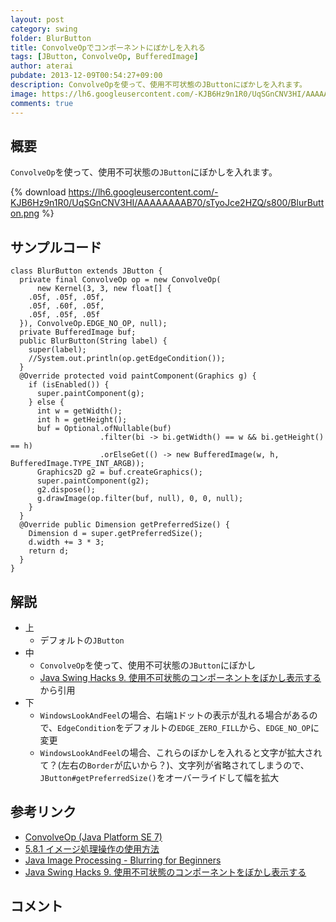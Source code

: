 ```yaml
---
layout: post
category: swing
folder: BlurButton
title: ConvolveOpでコンポーネントにぼかしを入れる
tags: [JButton, ConvolveOp, BufferedImage]
author: aterai
pubdate: 2013-12-09T00:54:27+09:00
description: ConvolveOpを使って、使用不可状態のJButtonにぼかしを入れます。
image: https://lh6.googleusercontent.com/-KJB6Hz9n1R0/UqSGnCNV3HI/AAAAAAAAB70/sTyoJce2HZQ/s800/BlurButton.png
comments: true
---
```

## 概要
`ConvolveOp`を使って、使用不可状態の`JButton`にぼかしを入れます。

{% download https://lh6.googleusercontent.com/-KJB6Hz9n1R0/UqSGnCNV3HI/AAAAAAAAB70/sTyoJce2HZQ/s800/BlurButton.png %}

## サンプルコード
<pre class="prettyprint"><code>class BlurButton extends JButton {
  private final ConvolveOp op = new ConvolveOp(
      new Kernel(3, 3, new float[] {
    .05f, .05f, .05f,
    .05f, .60f, .05f,
    .05f, .05f, .05f
  }), ConvolveOp.EDGE_NO_OP, null);
  private BufferedImage buf;
  public BlurButton(String label) {
    super(label);
    //System.out.println(op.getEdgeCondition());
  }
  @Override protected void paintComponent(Graphics g) {
    if (isEnabled()) {
      super.paintComponent(g);
    } else {
      int w = getWidth();
      int h = getHeight();
      buf = Optional.ofNullable(buf)
                    .filter(bi -&gt; bi.getWidth() == w &amp;&amp; bi.getHeight() == h)
                    .orElseGet(() -&gt; new BufferedImage(w, h, BufferedImage.TYPE_INT_ARGB));
      Graphics2D g2 = buf.createGraphics();
      super.paintComponent(g2);
      g2.dispose();
      g.drawImage(op.filter(buf, null), 0, 0, null);
    }
  }
  @Override public Dimension getPreferredSize() {
    Dimension d = super.getPreferredSize();
    d.width += 3 * 3;
    return d;
  }
}
</code></pre>

## 解説
- 上
    - デフォルトの`JButton`
- 中
    - `ConvolveOp`を使って、使用不可状態の`JButton`にぼかし
    - [Java Swing Hacks 9. 使用不可状態のコンポーネントをぼかし表示する](http://www.oreilly.co.jp/books/4873112788/)から引用
- 下
    - `WindowsLookAndFeel`の場合、右端`1`ドットの表示が乱れる場合があるので、`EdgeCondition`をデフォルトの`EDGE_ZERO_FILL`から、`EDGE_NO_OP`に変更
    - `WindowsLookAndFeel`の場合、これらのぼかしを入れると文字が拡大されて？(左右の`Border`が広いから？)、文字列が省略されてしまうので、`JButton#getPreferredSize()`をオーバーライドして幅を拡大

<!-- dummy comment line for breaking list -->

## 参考リンク
- [ConvolveOp (Java Platform SE 7)](http://docs.oracle.com/javase/jp/7/api/java/awt/image/ConvolveOp.html)
- [5.8.1 イメージ処理操作の使用方法](http://docs.oracle.com/javase/jp/1.4/guide/2d/spec/j2d-image.fm8.html)
- [Java Image Processing - Blurring for Beginners](http://www.jhlabs.com/ip/blurring.html)
- [Java Swing Hacks 9. 使用不可状態のコンポーネントをぼかし表示する](http://www.oreilly.co.jp/books/4873112788/)

<!-- dummy comment line for breaking list -->

## コメント
